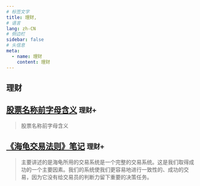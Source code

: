 ```yaml
---
# 标签文字
title: 理财,
# 语言
lang: zh-CN
# 侧边栏
sidebar: false
# 头信息
meta:
  - name: 理财
    content: 理财
---
```


## 理财
## [股票名称前字母含义](/all/股票名称前字母含义/)  `理财+` 
> 股票名称前字母含义

## [《海龟交易法则》笔记](/financing/《海龟交易法则》笔记/)  `理财+` 
> 主要讲述的是海龟所用的交易系统是一个完整的交易系统。这是我们取得成功的一个主要因素。我们的系统使我们更容易地进行一致性的、成功的交易，因为它没有给交易员的判断力留下重要的决策任务。